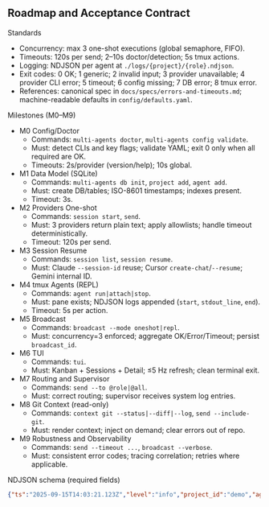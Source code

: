 ## Roadmap and Acceptance Contract

Standards
- Concurrency: max 3 one-shot executions (global semaphore, FIFO).
- Timeouts: 120s per send; 2–10s doctor/detection; 5s tmux actions.
- Logging: NDJSON per agent at `./logs/{project}/{role}.ndjson`.
- Exit codes: 0 OK; 1 generic; 2 invalid input; 3 provider unavailable; 4 provider CLI error; 5 timeout; 6 config missing; 7 DB error; 8 tmux error.
- References: canonical spec in `docs/specs/errors-and-timeouts.md`; machine-readable defaults in `config/defaults.yaml`.

Milestones (M0–M9)
- M0 Config/Doctor
  - Commands: `multi-agents doctor`, `multi-agents config validate`.
  - Must: detect CLIs and key flags; validate YAML; exit 0 only when all required are OK.
  - Timeouts: 2s/provider (version/help); 10s global.
- M1 Data Model (SQLite)
  - Commands: `multi-agents db init`, `project add`, `agent add`.
  - Must: create DB/tables; ISO-8601 timestamps; indexes present.
  - Timeout: 3s.
- M2 Providers One-shot
  - Commands: `session start`, `send`.
  - Must: 3 providers return plain text; apply allowlists; handle timeout deterministically.
  - Timeout: 120s per send.
- M3 Session Resume
  - Commands: `session list`, `session resume`.
  - Must: Claude `--session-id` reuse; Cursor `create-chat`/`--resume`; Gemini internal ID.
- M4 tmux Agents (REPL)
  - Commands: `agent run|attach|stop`.
  - Must: pane exists; NDJSON logs appended (`start`, `stdout_line`, `end`).
  - Timeout: 5s per action.
- M5 Broadcast
  - Commands: `broadcast --mode oneshot|repl`.
  - Must: concurrency=3 enforced; aggregate OK/Error/Timeout; persist `broadcast_id`.
- M6 TUI
  - Commands: `tui`.
  - Must: Kanban + Sessions + Detail; ≤5 Hz refresh; clean terminal exit.
- M7 Routing and Supervisor
  - Commands: `send --to @role|@all`.
  - Must: correct routing; supervisor receives system log entries.
- M8 Git Context (read-only)
  - Commands: `context git --status|--diff|--log`, `send --include-git`.
  - Must: render context; inject on demand; clear errors out of repo.
- M9 Robustness and Observability
  - Commands: `send --timeout ...`, `broadcast --verbose`.
  - Must: consistent error codes; tracing correlation; retries where applicable.

NDJSON schema (required fields)
```json
{"ts":"2025-09-15T14:03:21.123Z","level":"info","project_id":"demo","agent_role":"backend","agent_id":"backend","provider":"gemini","session_id":"gemini:demo:backend:...","broadcast_id":null,"direction":"agent","event":"stdout_line","message_id":"...","text":"First response line","dur_ms":12}
```


